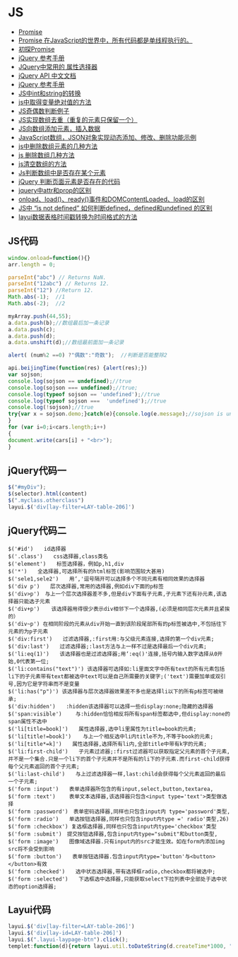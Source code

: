 
# JS

* [Promise](https://developer.mozilla.org/en-US/docs/Web/JavaScript/Reference/Global_Objects/Promise)
* [Promise 在JavaScript的世界中，所有代码都是单线程执行的。](https://www.liaoxuefeng.com/wiki/001434446689867b27157e896e74d51a89c25cc8b43bdb3000/0014345008539155e93fc16046d4bb7854943814c4f9dc2000)
* [初探Promise](https://segmentfault.com/a/1190000007032448#articleHeader1)
* [jQuery 参考手册](http://www.w3school.com.cn/jquery/jquery_reference.asp)
* [JQuery中常用的 属性选择器](https://www.cnblogs.com/liang1/p/5223993.html)
* [jQuery API 中文文档](https://www.jquery123.com/)
* [jQuery 参考手册](http://jquery.cuishifeng.cn/index.html)
* [JS中int和string的转换](https://blog.csdn.net/huangmp/article/details/6678337)
* [js中取得变量绝对值的方法](https://www.jb51.net/article/59343.htm)
* [JS奇偶数判断例子](https://blog.csdn.net/u012111465/article/details/79184261)
* [JS实现数组去重（重复的元素只保留一个）](https://www.cnblogs.com/jiayuexuan/p/7527055.html)
* [JS向数组添加元素，插入数据](https://blog.csdn.net/woshidamimi0/article/details/81154670)
* [JavaScript数组，JSON对象实现动态添加、修改、删除功能示例](https://www.jb51.net/article/140898.htm)
* [js中删除数组元素的几种方法](https://www.cnblogs.com/littlemonk/p/5563783.html)
* [js 删除数组几种方法](http://www.cnblogs.com/qiantuwuliang/archive/2010/09/01/1814706.html)
* [js清空数组的方法](https://www.cnblogs.com/jichi/p/10516576.html)
* [Js判断数组中是否存在某个元素](https://www.cnblogs.com/minxl/p/10115040.html)
* [jQuery 判断页面元素是否存在的代码](https://www.cnblogs.com/jinshuo/p/7607427.html)
* [jquery中attr和prop的区别](https://www.cnblogs.com/zy88/p/7500375.html#3865519)
* [onload、load()、ready()事件和DOMContentLoaded、load的区别](https://www.jianshu.com/p/08803dd15472)
* [JS中 “is not defined” 如何判断defined，defined和undefined 的区别](https://www.sojson.com/blog/182.html)
* [layui数据表格时间戳转换为时间格式的方法](https://blog.csdn.net/qq_26173219/article/details/79709644)

## JS代码

```js
window.onload=function(){}
arr.length = 0;

parseInt("abc") // Returns NaN.
parseInt("12abc") // Returns 12.
parseInt("12") //Return 12.
Math.abs(-1);  //1
Math.abs(-2);  //2

myArray.push(44,55);
a.data.push(b);//数组最后加一条记录
a.data.push(c);
a.data.push(d);
a.data.unshift(d);//数组最前面加一条记录

alert( (num%2 ==0) ?"偶数":"奇数");  //判断是否能整除2

api.beijingTime(function(res) {alert(res);})
var sojson;
console.log(sojson == undefined);//true
console.log(sojson === undefined);//true;
console.log(typeof sojson == 'undefined');//true
console.log(typeof sojson ===  'undefined');//true
console.log(!sojson);//true
try{var x = sojson.demo;}catch(e){console.log(e.message);//sojson is undefined
}
for (var i=0;i<cars.length;i++)
{
document.write(cars[i] + "<br>");
}
```

## jQuery代码一

```js
$("#myDiv");
$(selector).html(content)
$(".myclass.otherclass")
layui.$('div[lay-filter=LAY-table-206]')

```

## jQuery代码二

```text
$('#id')　　id选择器
$('.class')　　css选择器,class类名
$('element')　　标签选择器，例如p,h1,div
$('*')　　全选择器,可选择所有的html标签(影响范围较大甚用)
$('sele1,sele2')　　用‘,'逗号隔开可以选择多个不同元素有相同效果的选择器
$('div p')　　层次选择器,常用的选择器,例如div下面的p标签
$('div>p')　与上一个层次选择器差不多,但是div下面有子元素,子元素下还有孙元素,该选择器只能选子元素
$('div+p')　  该选择器用得很少表示div相邻下一个选择器,(必须是相同层次元素并且紧挨的）
$('div~p') 在相同阶段的元素从div开始一直到该阶段尾部所有的p标签被选中,不包括往下元素的为p子元素
$('div:first')　　过滤选择器,:first用:与父级元素连接,选择的第一个div元素;
$('div:last')　　过滤选择器;:last方法与上一样不过是选择最后一个div元素;
$('li:eq(1)')　　该选择器也是过滤选择器;用‘:eq()'连接,括号内输入数字选择从0开始,0代表第一位;
$('li:contains("text")') 该选择器可选择如:li里面文字中所有text的所有元素包括li下的子元素带有text都被选中text可以是自己所需要的关键字;('text')需要加单或双引号,因为它是字符串而不是变量
$('li:has("p")') 该选择器与层次选择器效果差不多也是选择li以下的所有p标签可被继承;
$('div:hidden')　　:hidden该选择器可以选择一些display:none;隐藏的选择器
$('span:visible')　　 与:hidden恰恰相反将所有span标签都选中,但display:none的span属性不选中
$('li[title=book]')　　属性选择器,选中li里属性为title=book的元素;
$('li[title!=book]')　  与上一个相反选中li内title不为,不等于book的元素;
$('li[title*=k]')　　属性选择器,选择所有li内,全部title中带有k字的元素;
$('li:first-child')　　子元素过滤器;:first过滤器可以获取指定父元素的首个子元素,并不是一个集合.只是一个li下的首个子元素并不是所有的li下的子元素.而first-child获得每个父元素返回的首个子元素;
$('li:last-child')　　与上过滤选择器一样,last:child会获得每个父元素返回的最后一个子元素;
$('form :input')　　表单选择器所包含的有input,select,button,textarea,
$('form :text')　　 表单文本选择器,该选择器只包含<input type='text'>类型做选择
$('form :password')　表单密码选择器,同样也只包含input内 type='password'类型,
$('form :radio')　　单选按钮选择器,同样也只包含input内type =' radio'类型,26)　 $('form :checkbox') 复选框选择器,同样也只包含input内type='checkbox'类型
$('form :submit')　提交按钮选择器,包含input内type="submit"和button类型,
$('form :image')　　图像域选择器.只有input内的src才能生效。如在form内添加img src将不会受到影响
$('form :button')　　表单按钮选择器.包含input内type='button'与<button></button>有效
$('form :checked')　　选中状态选择器,带有选择框radio,checkbox都将被选中;
$('form :selected')　　下选框选中选择器,只能获取select下拉列表中全部处于选中状态的option选择器;

```

## Layui代码

```js
layui.$('div[lay-filter=LAY-table-206]')
layui.$('div[lay-id=LAY-table-206]')
layui.$(".layui-laypage-btn").click();
templet:function(d){return layui.util.toDateString(d.createTime*1000, "yyyy-MM-dd HH:mm:ss");},

```